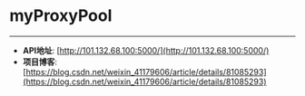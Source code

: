 # myProxyPool

---

- **API地址**: [http://101.132.68.100:5000/](http://101.132.68.100:5000/)
- **项目博客**: [https://blog.csdn.net/weixin_41179606/article/details/81085293](https://blog.csdn.net/weixin_41179606/article/details/81085293)
